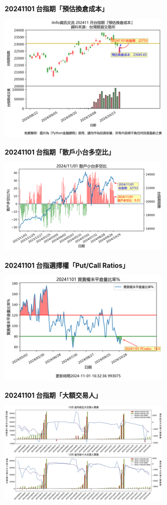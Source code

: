 ## 20241101 台指期「預估換倉成本」
![](images/txfcost.png)

## 20241101 台指期「散戶小台多空比」
![](images/bbiri.png)

## 20241101 台指選擇權「Put/Call Ratios」
![](images/pcratio.png)

## 20241101 台指期「大額交易人」
![](images/blocktrade.png)

